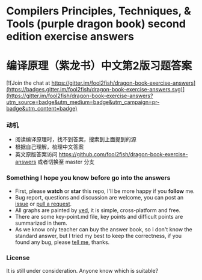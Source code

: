 # Compilers Principles, Techniques, &amp; Tools (purple dragon book) second edition exercise answers
# 编译原理（紫龙书）中文第2版习题答案

[![Join the chat at https://gitter.im/fool2fish/dragon-book-exercise-answers](https://badges.gitter.im/fool2fish/dragon-book-exercise-answers.svg)](https://gitter.im/fool2fish/dragon-book-exercise-answers?utm_source=badge&utm_medium=badge&utm_campaign=pr-badge&utm_content=badge)

### 动机

- 阅读编译原理时，找不到答案，搜索到上面提到的源
- 根据自己理解，梳理中文答案
- 英文原版答案访问 https://github.com/fool2fish/dragon-book-exercise-answers 或者切换至 master 分支


### Something I hope you know before go into the answers

- First, please **watch** or **star** this repo, I'll be more happy if you **follow** me.
- Bug report, questions and discussion are welcome, you can post an [issue](https://github.com/fool2fish/dragon-book-practice-answer/issues/new) or [pull a request](https://help.github.com/articles/using-pull-requests).
- All graphs are painted by [yed](http://www.yworks.com/en/products_yed_about.html), it is simple, cross-platform and free.
- There are some key-point.md file, key points and difficult points are summarized in them.
- As we know only teacher can buy the answer book, so I don't know the standard answer, but I tried my best to keep the correctness, if you found any bug, please [tell me](https://github.com/fool2fish/dragon-book-practice-answer/issues/new), thanks.

### License

It is still under consideration. Anyone know which is suitable?

